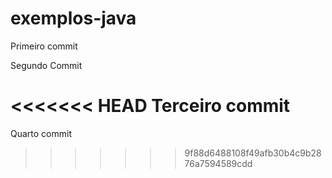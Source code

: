 # exemplos-java

Primeiro commit 

Segundo Commit

<<<<<<< HEAD
Terceiro commit
=======
Quarto commit
>>>>>>> 9f88d6488108f49afb30b4c9b2876a7594589cdd
